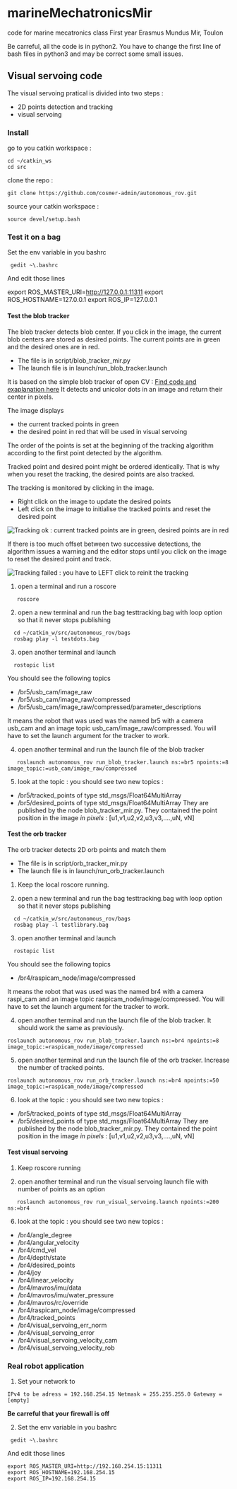 # marineMechatronicsMir
code for marine mecatronics class First year Erasmus Mundus Mir, Toulon

Be carreful, all the code is in python2.
You have to change the first line of bash files in python3
and may be correct some small issues.

## Visual servoing code

The visual servoing pratical is divided into two steps :
* 2D points detection and tracking 
* visual servoing

### Install 

go to you catkin workspace :
  ```
  cd ~/catkin_ws
  cd src
  ```
 
clone the repo : 
  ```
  git clone https://github.com/cosmer-admin/autonomous_rov.git
  ```

source your catkin workspace : 
  ```
  source devel/setup.bash
  ```
### Test it on a bag

Set the env variable in you bashrc

```
 gedit ~\.bashrc
```
And edit those lines

export ROS_MASTER_URI=http://127.0.0.1:11311
export ROS_HOSTNAME=127.0.0.1
export ROS_IP=127.0.0.1

#### Test the blob tracker

The blob tracker detects blob center. If you click in the image, the current blob centers are stored as desired points.
The current points are in green and the desired ones are in red.

  - The file is in script/blob_tracker_mir.py
  - The launch file is in launch/run_blob_tracker.launch


It is based on the simple blob tracker of open CV : [Find code and exaplanation here]([https://pages.github.com/](https://learnopencv.com/blob-detection-using-opencv-python-c/))
It detects and unicolor dots in an image and return their center in pixels.


The image displays 
  - the current tracked points in green 
  - the desired point in red that will be used in visual servoing

The order of the points is set at the beginning of the tracking algorithm according to the first point detected by the algorithm.

Tracked point and desired point might be ordered identically.
That is why when you reset the tracking, the desired points are also tracked. 

The tracking is monitored by clicking in the image.
  - Right click on the image to update the desired points
  - Left click on the image to initialise the tracked points and reset the desired point

![Tracking ok  : current tracked points are in green, desired points are in red](images/trackingok.png)

If there is too much offset between two successive detections, the algorithm issues a warning and the editor stops until you click on the image to reset the desired point and track.

![Tracking failed : you have to LEFT click to reinit the tracking](images/trackinko.png)


1. open a terminal and run a roscore
```
   roscore
```
2. open a new terminal and run the bag testtracking.bag with loop option so that it never stops publishing
```
  cd ~/catkin_w/src/autonomous_rov/bags
  rosbag play -l testdots.bag 
```

3. open another terminal and launch
```
  rostopic list
```
You should see the following topics

  - /br5/usb_cam/image_raw
  - /br5/usb_cam/image_raw/compressed
  - /br5/usb_cam/image_raw/compressed/parameter_descriptions


It means the robot that was used was the named br5 with a camera usb_cam and an image topic usb_cam/image_raw/compressed.
You will have to set the launch argument for the tracker to work.


4. open another terminal and run the launch file of the blob tracker
```
   roslaunch autonomous_rov run_blob_tracker.launch ns:=br5 npoints:=8 image_topic:=usb_cam/image_raw/compressed
 ````
5. look at the topic : you should see two new topics : 
  - /br5/tracked_points of type std_msgs/Float64MultiArray
  - /br5/desired_points of type std_msgs/Float64MultiArray
They are published by the node blob_tracker_mir.py. They contained the point position in the image *in pixels* : \[u1,v1,u2,v2,u3,v3,....,uN, vN\]


#### Test the orb tracker

The orb tracker detects 2D orb points and match them

  - The file is in script/orb_tracker_mir.py
  - The launch file is in launch/run_orb_tracker.launch

1. Keep the local roscore running.

2. open a new terminal and run the bag testtracking.bag with loop option so that it never stops publishing
```
  cd ~/catkin_w/src/autonomous_rov/bags
  rosbag play -l testlibrary.bag 
```

3. open another terminal and launch
```
  rostopic list
```
You should see the following topics

  - /br4/raspicam_node/image/compressed

It means the robot that was used was the named br4 with a camera raspi_cam and an image topic raspicam_node/image/compressed.
You will have to set the launch argument for the tracker to work.


4. open another terminal and run the launch file of the blob tracker. It should work the same as previously.
```
roslaunch autonomous_rov run_blob_tracker.launch ns:=br4 npoints:=8 image_topic:=raspicam_node/image/compressed
 ````

5. open another terminal and run the launch file of the orb tracker. Increase the number of tracked points.
```
roslaunch autonomous_rov run_orb_tracker.launch ns:=br4 npoints:=50 image_topic:=raspicam_node/image/compressed
 ````

6. look at the topic : you should see two new topics : 
  - /br5/tracked_points of type std_msgs/Float64MultiArray
  - /br5/desired_points of type std_msgs/Float64MultiArray
They are published by the node blob_tracker_mir.py. They contained the point position in the image *in pixels* : \[u1,v1,u2,v2,u3,v3,....,uN, vN\]


#### Test visual servoing

1. Keep roscore running

5. open another terminal and run the visual servoing launch file with number of points as an option
```
   roslaunch autonomous_rov run_visual_servoing.launch npoints:=200 ns:=br4
```
6. look at the topic : you should see two new topics : 

  - /br4/angle_degree
  - /br4/angular_velocity
  - /br4/cmd_vel
  - /br4/depth/state
  - /br4/desired_points
  - /br4/joy
  - /br4/linear_velocity
  - /br4/mavros/imu/data
  - /br4/mavros/imu/water_pressure
  - /br4/mavros/rc/override
  - /br4/raspicam_node/image/compressed
  - /br4/tracked_points
  - /br4/visual_servoing_err_norm
  - /br4/visual_servoing_error
  - /br4/visual_servoing_velocity_cam
  - /br4/visual_servoing_velocity_rob



### Real robot application

1. Set your network to 
```
IPv4 to be adress = 192.168.254.15 Netmask = 255.255.255.0 Gateway = [empty]
```
**Be carreful that your firewall is off**

2. Set the env variable in you bashrc 
```
 gedit ~\.bashrc
```
And edit those lines
```
export ROS_MASTER_URI=http://192.168.254.15:11311
export ROS_HOSTNAME=192.168.254.15
export ROS_IP=192.168.254.15
```










 
 
 

